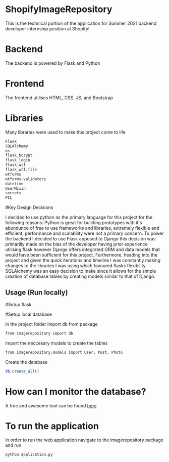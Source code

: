 # ShopifyImageRepository
This is the technical portion of the application for Summer 2021 backend developer internship position at Shopify!

# Backend
The backend is powered by Flask and Python

# Frontend
The frontend utilises HTML, CSS, JS, and Bootstrap

# Libraries
Many libraries were used to make this project come to life

```python
Flask
SQLAlchemy
os
flask_bcrypt
flask_login
flask_wtf
flask_wtf.file
wtforms
wtforms.validators
datetime
UserMixin
secrets
PIL
```

#Key Design Decisions

I decided to use python as the primary language for this project for the following reasons: Python is great for building prototypes with it's abundunce of free to use frameworks and libraries, extremely flexible and efficient, performance and scalability were not a primary concern. To power the backend I decided to use Flask apposed to Django this decision was primariliy made on the bias of the developer having prior experience utilising flask however Django offers integrated ORM and data models that would have been sufficient for this project. Furthermore, heading into the project and given the quick iterations and timeline I was constantly making changes to the libraries I was using which favoured flasks flexibility. SQLAlchemy was an easy decision to make since it allows for the simple creation of database tables by creating models similar to that of Django.

## Usage (Run locally)

#Setup flask

#Setup local database

In the project folder import db from package

```bash
from imagerepository import db
```

import the neccesary models to create the tables

```bash
from imagerepository.models import User, Post, Photo
```

Create the database

```bash
db.create_all()
```

# How can I monitor the database?
A free and awesome tool can be found [here](https://sqlitebrowser.org/)


# To run the application
In order to run the web application navigate to the imagerepository package and run

```bash
python application.py
```


